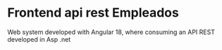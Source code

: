 # Frontend api rest Empleados
Web system developed with Angular 18, where consuming an API REST developed in Asp .net
